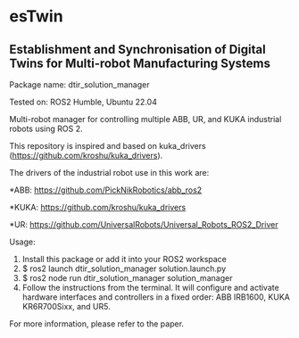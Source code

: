 # esTwin

## Establishment and Synchronisation of Digital Twins for Multi-robot Manufacturing Systems

Package name: dtir_solution_manager

Tested on: ROS2 Humble, Ubuntu 22.04

Multi-robot manager for controlling multiple ABB, UR, and KUKA industrial robots using ROS 2.

This repository is inspired and based on kuka_drivers (https://github.com/kroshu/kuka_drivers).

The drivers of the industrial robot use in this work are:

*ABB: https://github.com/PickNikRobotics/abb_ros2

*KUKA: https://github.com/kroshu/kuka_drivers

*UR: https://github.com/UniversalRobots/Universal_Robots_ROS2_Driver

Usage:

1. Install this package or add it into your ROS2 workspace
2. $ ros2 launch dtir_solution_manager solution.launch.py
3. $ ros2 node run dtir_solution_manager solution_manager
4. Follow the instructions from the terminal. It will configure and activate hardware interfaces and controllers in a fixed order: ABB IRB1600, KUKA KR6R700Sixx, and UR5.

For more information, please refer to the paper.
